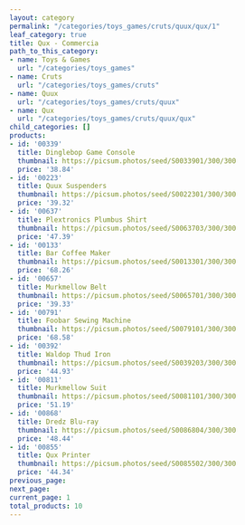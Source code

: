 ```yaml
---
layout: category
permalink: "/categories/toys_games/cruts/quux/qux/1"
leaf_category: true
title: Qux - Commercia
path_to_this_category:
- name: Toys & Games
  url: "/categories/toys_games"
- name: Cruts
  url: "/categories/toys_games/cruts"
- name: Quux
  url: "/categories/toys_games/cruts/quux"
- name: Qux
  url: "/categories/toys_games/cruts/quux/qux"
child_categories: []
products:
- id: '00339'
  title: Dinglebop Game Console
  thumbnail: https://picsum.photos/seed/S0033901/300/300
  price: '38.84'
- id: '00223'
  title: Quux Suspenders
  thumbnail: https://picsum.photos/seed/S0022301/300/300
  price: '39.32'
- id: '00637'
  title: Plextronics Plumbus Shirt
  thumbnail: https://picsum.photos/seed/S0063703/300/300
  price: '47.39'
- id: '00133'
  title: Bar Coffee Maker
  thumbnail: https://picsum.photos/seed/S0013301/300/300
  price: '68.26'
- id: '00657'
  title: Murkmellow Belt
  thumbnail: https://picsum.photos/seed/S0065701/300/300
  price: '39.33'
- id: '00791'
  title: Foobar Sewing Machine
  thumbnail: https://picsum.photos/seed/S0079101/300/300
  price: '68.58'
- id: '00392'
  title: Waldop Thud Iron
  thumbnail: https://picsum.photos/seed/S0039203/300/300
  price: '44.93'
- id: '00811'
  title: Murkmellow Suit
  thumbnail: https://picsum.photos/seed/S0081101/300/300
  price: '51.19'
- id: '00868'
  title: Dredz Blu-ray
  thumbnail: https://picsum.photos/seed/S0086804/300/300
  price: '48.44'
- id: '00855'
  title: Qux Printer
  thumbnail: https://picsum.photos/seed/S0085502/300/300
  price: '44.34'
previous_page: 
next_page: 
current_page: 1
total_products: 10
---
```

